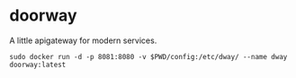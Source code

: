 # doorway

A little apigateway for modern services.



```shell
sudo docker run -d -p 8081:8080 -v $PWD/config:/etc/dway/ --name dway doorway:latest
```
